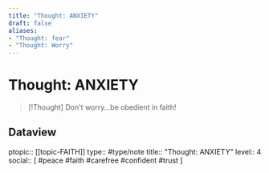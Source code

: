 ```yaml
---
title: "Thought: ANXIETY"
draft: false
aliases:
- "Thought: fear"
- "Thought: Worry"
---
```

# Thought: ANXIETY
> [!Thought]
> Don't worry...be obedient in faith!

## Dataview
ptopic:: [[topic-FAITH]]
type:: #type/note
title:: "Thought: ANXIETY"
level:: 4
social:: [ #peace #faith #carefree #confident #trust ]